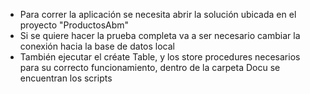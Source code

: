 - Para correr la aplicación se necesita abrir la solución ubicada en el proyecto "ProductosAbm"
- Si se quiere hacer la prueba completa va a ser necesario cambiar la conexión hacia la base de datos local
- También ejecutar el créate Table, y los store procedures necesarios para su correcto funcionamiento, dentro de la carpeta Docu se encuentran los scripts
